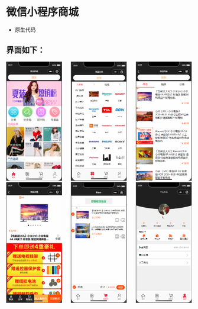 # 微信小程序商城

- 原生代码

## 界面如下：
  
    
<img src="./img/interface/首页.png" width="30%" style='margin-right:4%;'>
<img src="./img/interface/分类.png" width="30%" style='margin-right:4%;'>
<img src="./img/interface/商品列表.png" width="30%">
<img src="./img/interface/商品详情.png" width="30%" style='margin-right:4%;'>
<img src="./img/interface/购物车.png" width="30%" style='margin-right:4%;'>
<img src="./img/interface/个人中心.png" width="30%">